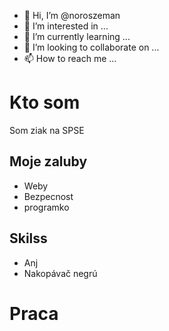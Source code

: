 - 👋 Hi, I’m @noroszeman
- 👀 I’m interested in ...
- 🌱 I’m currently learning ...
- 💞️ I’m looking to collaborate on ...
- 📫 How to reach me ...

<!---
noroszeman/noroszeman is a ✨ special ✨ repository because its `README.md` (this file) appears on your GitHub profile.
You can click the Preview link to take a look at your changes.
--->

# Kto som
Som ziak na SPSE

## Moje zaluby

- Weby
- Bezpecnost 
- programko

## Skilss

- Anj
- Nakopávač negrú

# Praca
